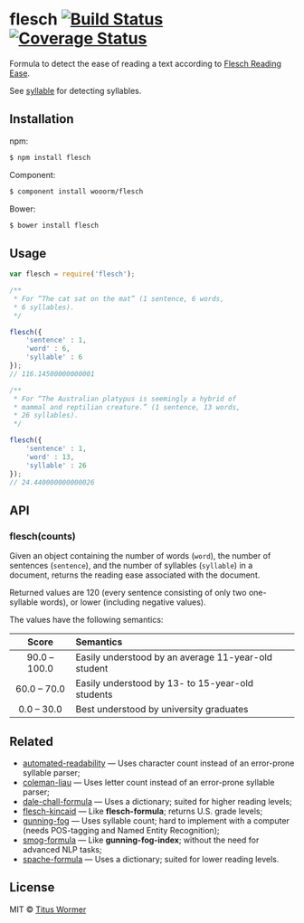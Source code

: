 # flesch [![Build Status](https://img.shields.io/travis/wooorm/flesch.svg?style=flat)](https://travis-ci.org/wooorm/flesch) [![Coverage Status](https://img.shields.io/coveralls/wooorm/flesch.svg?style=flat)](https://coveralls.io/r/wooorm/flesch?branch=master)

Formula to detect the ease of reading a text according to [Flesch Reading Ease](http://en.wikipedia.org/wiki/Flesch–Kincaid_readability_tests#Flesch_Reading_Ease).

See [syllable](https://github.com/wooorm/syllable) for detecting syllables.

## Installation

npm:
```sh
$ npm install flesch
```

Component:
```sh
$ component install wooorm/flesch
```

Bower:
```sh
$ bower install flesch
```

## Usage

```js
var flesch = require('flesch');

/**
 * For “The cat sat on the mat” (1 sentence, 6 words,
 * 6 syllables).
 */

flesch({
    'sentence' : 1,
    'word' : 6,
    'syllable' : 6
});
// 116.14500000000001

/**
 * For “The Australian platypus is seemingly a hybrid of 
 * mammal and reptilian creature.” (1 sentence, 13 words,
 * 26 syllables).
 */

flesch({
    'sentence' : 1,
    'word' : 13,
    'syllable' : 26
});
// 24.440000000000026
```

## API

### flesch(counts)

Given an object containing the number of words (`word`), the number of sentences (`sentence`), and the number of syllables  (`syllable`) in a document, returns the reading ease associated with the document.

Returned values are 120 (every sentence consisting of only two one-syllable words), or lower (including negative values).

The values have the following semantics:

| Score        | Semantics                                           |
| :----------: | :-------------------------------------------------- |
| 90.0 – 100.0 | Easily understood by an average 11-year-old student |
| 60.0 – 70.0  | Easily understood by 13- to 15-year-old students    |
|  0.0 – 30.0  | Best understood by university graduates             |

## Related

- [automated-readability](https://github.com/wooorm/automated-readability) — Uses character count instead of an error-prone syllable parser;
- [coleman-liau](https://github.com/wooorm/coleman-liau) — Uses letter count instead of an error-prone syllable parser;
- [dale-chall-formula](https://github.com/wooorm/dale-chall-formula) — Uses a dictionary; suited for higher reading levels;
- [flesch-kincaid](https://github.com/wooorm/flesch-kincaid) — Like **flesch-formula**; returns U.S. grade levels;
- [gunning-fog](https://github.com/wooorm/gunning-fog) — Uses syllable count; hard to implement with a computer (needs POS-tagging and Named Entity Recognition);
- [smog-formula](https://github.com/wooorm/smog-formula) — Like **gunning-fog-index**; without the need for advanced NLP tasks;
- [spache-formula](https://github.com/wooorm/spache-formula) — Uses a dictionary; suited for lower reading levels.

## License

MIT © [Titus Wormer](http://wooorm.com)
